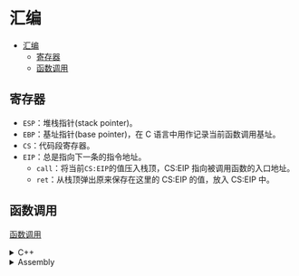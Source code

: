# 汇编

- [汇编](#汇编)
  - [寄存器](#寄存器)
  - [函数调用](#函数调用)

## 寄存器

- `ESP`：堆栈指针(stack pointer)。
- `EBP`：基址指针(base pointer)，在 C 语言中用作记录当前函数调用基址。
- `CS`：代码段寄存器。
- `EIP`：总是指向下一条的指令地址。
  - `call`：将当前`CS:EIP`的值压入栈顶，CS:EIP 指向被调用函数的入口地址。
  - `ret`：从栈顶弹出原来保存在这里的 CS:EIP 的值，放入 CS:EIP 中。

## 函数调用

[函数调用](../code/assembly)

<details>
<summary>C++</summary>

```c++
// gcc -S test.c
// gcc -S test.c -m32 -o test_m32.s
// gcc -S test.c -m64 -o test_m64.s

// defalut type is cdecl
// m64没有差异？函数参数不使用堆栈传递，直接使用了寄存器了

// 函数调用结束后由被调用函数清除栈内数据
// #define CALLTYPE __attribute__((cdecl))
// 函数调用结束后由调用函数清除栈内数据
#define CALLTYPE __attribute__((stdcall))

CALLTYPE int func(int v)
{
  return v * 2;
}

void func_asm()
{
  unsigned int val1 = 1;
  unsigned int val2 = 2;
  unsigned int val3 = 0;
  asm volatile(
      "movl $0, %%eax\n\t"
      "addl %1, %%eax\n\t"
      "addl %2, %%eax\n\t"
      "movl %%eax, %0\n\t"
      : "=m"(val3)
      : "c"(val1), "d"(val2));
}

int main()
{
  return func(5);
}
```
</details>

<details>
<summary>Assembly</summary>

```asm
main:
.LFB1520:
  .cfi_startproc
  endbr32
  pushl	%ebp                          #旧基址进栈保存
  .cfi_def_cfa_offset 8
  .cfi_offset 5, -8
  movl	%esp, %ebp                    #新栈(基址)
  .cfi_def_cfa_register 5
  call	__x86.get_pc_thunk.ax         #把esp的内容赋值给eax (movl (%esp),%eax)
  addl	$_GLOBAL_OFFSET_TABLE_, %eax
  pushl	$5                            #函数参数入栈
  call	_Z4funci                      #函数调用
  addl	$4, %esp                      #函数参数出栈
  nop
  leave
  .cfi_restore 5
  .cfi_def_cfa 4, 4
  ret                                 #函数返回
  .cfi_endproc
```
</details>
